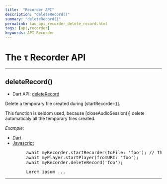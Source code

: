 ```yaml
---
title:  "Recorder API"
description: "deleteRecord()"
summary: "deleteRecord()"
permalink: tau_api_recorder_delete_record.html
tags: [api,recorder]
keywords: API Recorder
---
```

# The &tau; Recorder API

------------------------------------------------------------------------------------------------------------------------

## deleteRecord()

- Dart API: [deleteRecord](pages/flutter-sound/api/recorder/FlutterSoundRecorder/deleteRecord.html)

Delete a temporary file created during [startRecorder()].

This function is seldom used, because [closeAudioSession()] delete automaticaly
all the temporary files created.


*Example:*
<ul id="profileTabs" class="nav nav-tabs">
    <li class="active"><a href="#dart" data-toggle="tab">Dart</a></li>
    <li><a href="#javascript" data-toggle="tab">Javascript</a></li>
</ul>
<div class="tab-content">

<div role="tabpanel" class="tab-pane active" id="dart">

<pre>
        await myRecorder.startRecorder(toFile: 'foo'); // This is a temporary file, because no slash '/' in the argument
        await myPlayer.startPlayer(fromURI: 'foo');
        await myRecorder.deleteRecord('foo');
</pre>

</div>

<div role="tabpanel" class="tab-pane" id="javascript">
<pre>
        Lorem ipsum ...
</pre>
</div>

</div>


--------------------------------------------------------------------------------------------------------------------------
